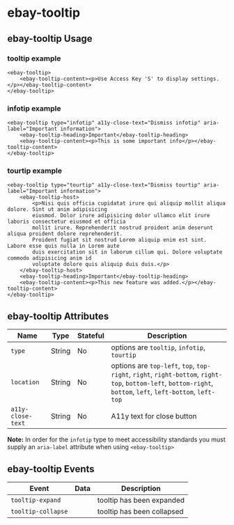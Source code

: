 # ebay-tooltip

## ebay-tooltip Usage

### tooltip example

```marko
<ebay-tooltip>
    <ebay-tooltip-content><p>Use Access Key 'S' to display settings.</p></ebay-tooltip-content>
</ebay-tooltip>
```

### infotip example

```marko
<ebay-tooltip type="infotip" a11y-close-text="Dismiss infotip" aria-label="Important information">
    <ebay-tooltip-heading>Important</ebay-tooltip-heading>
    <ebay-tooltip-content><p>This is some important info</p></ebay-tooltip-content>
</ebay-tooltip>
```

### tourtip example

```marko
<ebay-tooltip type="tourtip" a11y-close-text="Dismiss tourtip" aria-label="Important information">
    <ebay-tooltip-host>
        <p>Nisi quis officia cupidatat irure qui aliquip mollit aliqua dolore. Sint ut anim adipisicing
        eiusmod. Dolor irure adipisicing dolor ullamco elit irure laboris consectetur eiusmod et officia
        mollit irure. Reprehenderit nostrud proident anim deserunt aliqua proident dolore reprehenderit.
        Proident fugiat sit nostrud Lorem aliquip enim est sint. Labore esse quis nulla in Lorem aute
        duis exercitation sit in laborum cillum qui. Dolore voluptate commodo adipisicing anim id
        voluptate dolore quis aliquip duis duis.</p>
    </ebay-tooltip-host>
    <ebay-tooltip-heading>Important</ebay-tooltip-heading>
    <ebay-tooltip-content><p>This new feature was added.</p></ebay-tooltip-content>
</ebay-tooltip>
```

## ebay-tooltip Attributes

Name | Type | Stateful | Description
--- | --- | --- | ---
`type` | String | No | options are `tooltip`, `infotip`, `tourtip`
`location` | String | No | options are `top-left`, `top`, `top-right`, `right`, `right-bottom`, `right-top`, `bottom-left`, `bottom-right`, `bottom`, `left`, `left-bottom`, `left-top`
`a11y-close-text` | String | No | A11y text for close button

**Note:** In order for the `infotip` type to meet accessibility standards you must supply an `aria-label` attribute when using `<ebay-tooltip>`

## ebay-tooltip Events

Event | Data | Description
--- | --- | ---
`tooltip-expand` | | tooltip has been expanded
`tooltip-collapse` | | tooltip has been collapsed
